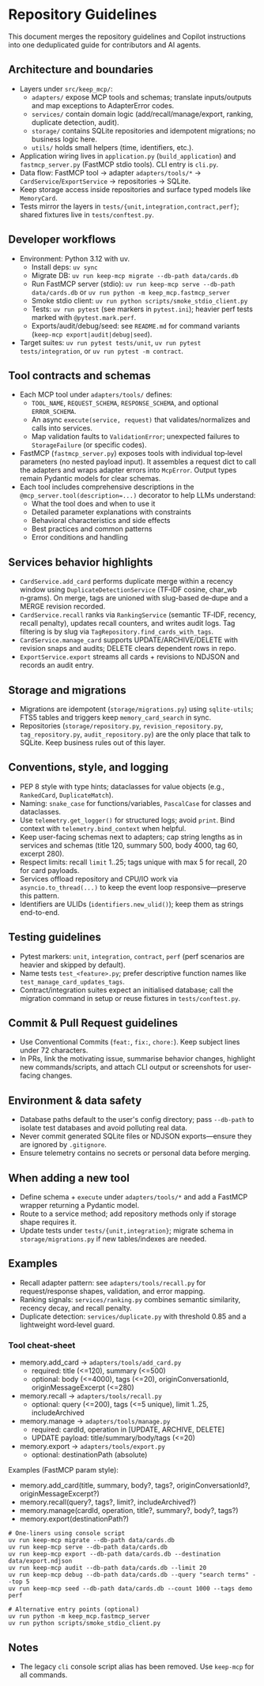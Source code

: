 # Repository Guidelines

This document merges the repository guidelines and Copilot instructions into one deduplicated guide for contributors and AI agents.

## Architecture and boundaries
- Layers under `src/keep_mcp/`:
	- `adapters/` expose MCP tools and schemas; translate inputs/outputs and map exceptions to AdapterError codes.
	- `services/` contain domain logic (add/recall/manage/export, ranking, duplicate detection, audit).
	- `storage/` contains SQLite repositories and idempotent migrations; no business logic here.
	- `utils/` holds small helpers (time, identifiers, etc.).
- Application wiring lives in `application.py` (`build_application`) and `fastmcp_server.py` (FastMCP stdio tools). CLI entry is `cli.py`.
- Data flow: FastMCP tool → adapter `adapters/tools/*` → `CardService`/`ExportService` → repositories → SQLite.
- Keep storage access inside repositories and surface typed models like `MemoryCard`.
- Tests mirror the layers in `tests/{unit,integration,contract,perf}`; shared fixtures live in `tests/conftest.py`.

## Developer workflows
- Environment: Python 3.12 with uv.
	- Install deps: `uv sync`
	- Migrate DB: `uv run keep-mcp migrate --db-path data/cards.db`
	- Run FastMCP server (stdio): `uv run keep-mcp serve --db-path data/cards.db` or `uv run python -m keep_mcp.fastmcp_server`
	- Smoke stdio client: `uv run python scripts/smoke_stdio_client.py`
	- Tests: `uv run pytest` (see markers in `pytest.ini`); heavier perf tests marked with `@pytest.mark.perf`.
	- Exports/audit/debug/seed: see `README.md` for command variants (`keep-mcp export|audit|debug|seed`).
- Target suites: `uv run pytest tests/unit`, `uv run pytest tests/integration`, or `uv run pytest -m contract`.

## Tool contracts and schemas
- Each MCP tool under `adapters/tools/` defines:
	- `TOOL_NAME`, `REQUEST_SCHEMA`, `RESPONSE_SCHEMA`, and optional `ERROR_SCHEMA`.
	- An async `execute(service, request)` that validates/normalizes and calls into services.
	- Map validation faults to `ValidationError`; unexpected failures to `StorageFailure` (or specific codes).
- FastMCP (`fastmcp_server.py`) exposes tools with individual top‑level parameters (no nested payload input). It assembles a request dict to call the adapters and wraps adapter errors into `McpError`. Output types remain Pydantic models for clear schemas.
- Each tool includes comprehensive descriptions in the `@mcp_server.tool(description=...)` decorator to help LLMs understand:
	- What the tool does and when to use it
	- Detailed parameter explanations with constraints
	- Behavioral characteristics and side effects
	- Best practices and common patterns
	- Error conditions and handling

## Services behavior highlights
- `CardService.add_card` performs duplicate merge within a recency window using `DuplicateDetectionService` (TF‑IDF cosine, char_wb n‑grams). On merge, tags are unioned with slug-based de‑dupe and a MERGE revision recorded.
- `CardService.recall` ranks via `RankingService` (semantic TF‑IDF, recency, recall penalty), updates recall counters, and writes audit logs. Tag filtering is by slug via `TagRepository.find_cards_with_tags`.
- `CardService.manage_card` supports UPDATE/ARCHIVE/DELETE with revision snaps and audits; DELETE clears dependent rows in repo.
- `ExportService.export` streams all cards + revisions to NDJSON and records an audit entry.

## Storage and migrations
- Migrations are idempotent (`storage/migrations.py`) using `sqlite-utils`; FTS5 tables and triggers keep `memory_card_search` in sync.
- Repositories (`storage/repository.py`, `revision_repository.py`, `tag_repository.py`, `audit_repository.py`) are the only place that talk to SQLite. Keep business rules out of this layer.

## Conventions, style, and logging
- PEP 8 style with type hints; dataclasses for value objects (e.g., `RankedCard`, `DuplicateMatch`).
- Naming: `snake_case` for functions/variables, `PascalCase` for classes and dataclasses.
- Use `telemetry.get_logger()` for structured logs; avoid `print`. Bind context with `telemetry.bind_context` when helpful.
- Keep user-facing schemas next to adapters; cap string lengths as in services and schemas (title 120, summary 500, body 4000, tag 60, excerpt 280).
- Respect limits: recall `limit` 1..25; tags unique with max 5 for recall, 20 for card payloads.
- Services offload repository and CPU/IO work via `asyncio.to_thread(...)` to keep the event loop responsive—preserve this pattern.
- Identifiers are ULIDs (`identifiers.new_ulid()`); keep them as strings end-to-end.

## Testing guidelines
- Pytest markers: `unit`, `integration`, `contract`, `perf` (perf scenarios are heavier and skipped by default).
- Name tests `test_<feature>.py`; prefer descriptive function names like `test_manage_card_updates_tags`.
- Contract/integration suites expect an initialised database; call the migration command in setup or reuse fixtures in `tests/conftest.py`.

## Commit & Pull Request guidelines
- Use Conventional Commits (`feat:`, `fix:`, `chore:`). Keep subject lines under 72 characters.
- In PRs, link the motivating issue, summarise behavior changes, highlight new commands/scripts, and attach CLI output or screenshots for user-facing changes.

## Environment & data safety
- Database paths default to the user's config directory; pass `--db-path` to isolate test databases and avoid polluting real data.
- Never commit generated SQLite files or NDJSON exports—ensure they are ignored by `.gitignore`.
- Ensure telemetry contains no secrets or personal data before merging.

## When adding a new tool
- Define schema + `execute` under `adapters/tools/*` and add a FastMCP wrapper returning a Pydantic model.
- Route to a service method; add repository methods only if storage shape requires it.
- Update tests under `tests/{unit,integration}`; migrate schema in `storage/migrations.py` if new tables/indexes are needed.

## Examples
- Recall adapter pattern: see `adapters/tools/recall.py` for request/response shapes, validation, and error mapping.
- Ranking signals: `services/ranking.py` combines semantic similarity, recency decay, and recall penalty.
- Duplicate detection: `services/duplicate.py` with threshold 0.85 and a lightweight word‑level guard.

### Tool cheat‑sheet
- memory.add_card → `adapters/tools/add_card.py`
	- required: title (<=120), summary (<=500)
	- optional: body (<=4000), tags (<=20), originConversationId, originMessageExcerpt (<=280)
- memory.recall → `adapters/tools/recall.py`
	- optional: query (<=200), tags (<=5 unique), limit 1..25, includeArchived
- memory.manage → `adapters/tools/manage.py`
	- required: cardId, operation in [UPDATE, ARCHIVE, DELETE]
	- UPDATE payload: title/summary/body/tags (<=20)
- memory.export → `adapters/tools/export.py`
	- optional: destinationPath (absolute)

Examples (FastMCP param style):

- memory.add_card(title, summary, body?, tags?, originConversationId?, originMessageExcerpt?)
- memory.recall(query?, tags?, limit?, includeArchived?)
- memory.manage(cardId, operation, title?, summary?, body?, tags?)
- memory.export(destinationPath?)

```try-it
# One-liners using console script
uv run keep-mcp migrate --db-path data/cards.db
uv run keep-mcp serve --db-path data/cards.db
uv run keep-mcp export --db-path data/cards.db --destination data/export.ndjson
uv run keep-mcp audit --db-path data/cards.db --limit 20
uv run keep-mcp debug --db-path data/cards.db --query "search terms" --top 5
uv run keep-mcp seed --db-path data/cards.db --count 1000 --tags demo perf

# Alternative entry points (optional)
uv run python -m keep_mcp.fastmcp_server
uv run python scripts/smoke_stdio_client.py
```

## Notes
- The legacy `cli` console script alias has been removed. Use `keep-mcp` for all commands.
